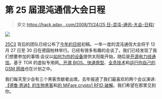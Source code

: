 # 第 25 届混沌通信大会日程

> 原文:[https://hack aday . com/2008/11/24/25 日-混沌-通讯-大会-日程/](https://hackaday.com/2008/11/24/25th-chaos-communication-congress-schedule/)

![](../Images/b21f2d4ab1734dba56e02e195c4ddc6a.png)

[25C3](https://events.ccc.de/congress/2008/) 背后的团队已经公布了[今年的日程](https://events.ccc.de/congress/2008/wiki/Fahrplan)初稿。一年一度的混沌通信大会将于 12 月 27 日至 30 日在德国柏林举行。已经有很多有趣的会谈了。我们已经发现了我们想要参加的事情:会议以[如何为你的设备](https://events.ccc.de/congress/2008/Fahrplan/events/2904.en.html)提供太阳能开始，随后是[开源电力线通信](https://events.ccc.de/congress/2008/Fahrplan/events/2901.en.html)。基于 TOR 的虚拟专用网[、开源 BIOS](https://events.ccc.de/congress/2008/Fahrplan/events/2828.en.html)[、](https://events.ccc.de/congress/2008/Fahrplan/events/2970.en.html)[快速原型](https://events.ccc.de/congress/2008/Fahrplan/events/3015.en.html)、[全息技术](https://events.ccc.de/congress/2008/Fahrplan/events/3016.en.html)和[运行你自己的 GSM 网络](https://events.ccc.de/congress/2008/Fahrplan/events/3007.en.html)也在计划之中。

我们每天至少会有三个黑客贡献者出席。去年报道了我们最喜欢的两个会议演讲:[【德鲁·恩迪】的生物黑客](http://hackaday.com/2008/01/05/24c3-hacking-dna/ "24C3 Hacking DNA  - Hack a Day")和[的 MiFare crypto1 RFID 破解](http://hackaday.com/2008/01/01/24c3-mifare-crypto1-rfid-completely-broken/ "24C3 Mifare crypto1 RFID completely broken  - Hack a Day")。我们希望在那里见到你。